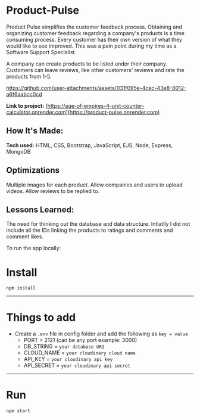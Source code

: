 # Product-Pulse

Product Pulse simplifies the customer feedback process. Obtaining and organizing customer feedback regarding a company's products is a time consuming process. Every customer has their own version of what they would like to see improved. This was a pain point during my time as a Software Support Specialist. 

A company can create products to be listed under their company. Customers can leave reviews, like other customers' reviews and rate the products from 1-5.

https://github.com/user-attachments/assets/031f095e-4cec-43e8-8012-a6f6aabcc0cd

**Link to project:** [https://age-of-empires-4-unit-counter-calculator.onrender.com](https://product-pulse.onrender.com)

## How It's Made:

**Tech used:** HTML, CSS, Bootstrap, JavaScript, EJS, Node, Express, MongoDB

## Optimizations

Multiple images for each product.
Allow companies and users to upload videos.
Allow reviews to be replied to.

## Lessons Learned:

The need for thinking out the database and data structure. Intiatlly I did not include all the IDs linking the products to ratings and comments and comment likes.


To run the app locally:
# Install

`npm install`

---

# Things to add

- Create a `.env` file in config folder and add the following as `key = value`
  - PORT = 2121 (can be any port example: 3000)
  - DB_STRING = `your database URI`
  - CLOUD_NAME = `your cloudinary cloud name`
  - API_KEY = `your cloudinary api key`
  - API_SECRET = `your cloudinary api secret`

---

# Run

`npm start`
